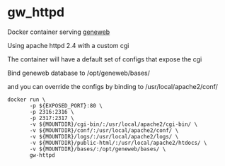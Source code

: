 # gw_httpd

Docker container serving [geneweb](https://github.com/geneweb/geneweb)

Using apache httpd 2.4 with a custom cgi

The container will have a default set of configs that expose the cgi

Bind geneweb database to /opt/geneweb/bases/

and you can override the configs by binding to /usr/local/apache2/conf/

```
docker run \
       -p ${EXPOSED_PORT}:80 \
       -p 2316:2316 \
       -p 2317:2317 \
       -v ${MOUNTDIR}/cgi-bin/:/usr/local/apache2/cgi-bin/ \
       -v ${MOUNTDIR}/conf/:/usr/local/apache2/conf/ \
       -v ${MOUNTDIR}/logs/:/usr/local/apache2/logs/ \
       -v ${MOUNTDIR}/public-html/:/usr/local/apache2/htdocs/ \
       -v ${MOUNTDIR}/bases/:/opt/geneweb/bases/ \
       gw-httpd
```
